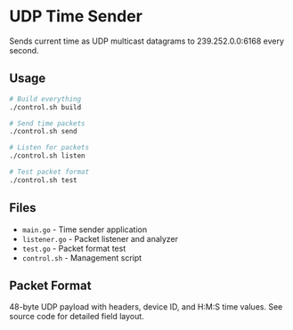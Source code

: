# UDP Time Sender

Sends current time as UDP multicast datagrams to 239.252.0.0:6168 every second.

## Usage

```bash
# Build everything
./control.sh build

# Send time packets
./control.sh send

# Listen for packets  
./control.sh listen

# Test packet format
./control.sh test
```

## Files

- `main.go` - Time sender application
- `listener.go` - Packet listener and analyzer
- `test.go` - Packet format test
- `control.sh` - Management script

## Packet Format

48-byte UDP payload with headers, device ID, and H:M:S time values.
See source code for detailed field layout.
